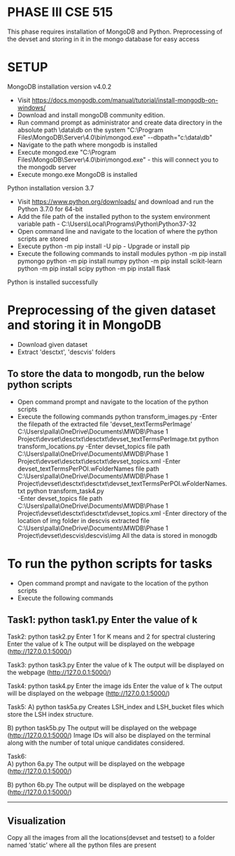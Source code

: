 PHASE III CSE 515
==================

This phase requires installation of MongoDB and Python.
Preprocessing of the devset and storing in it in the mongo database for easy access

SETUP
========

MongoDB installation version v4.0.2

  - Visit https://docs.mongodb.com/manual/tutorial/install-mongodb-on-windows/
  - Download and install mongoDB community edition.
  - Run command prompt as administrator and create data directory in the absolute path \data\db on the system
        "C:\Program Files\MongoDB\Server\4.0\bin\mongod.exe" --dbpath="c:\data\db"
  - Navigate to the path where mongodb is installed
  - Execute mongod.exe "C:\Program Files\MongoDB\Server\4.0\bin\mongod.exe" - this will connect you to the mongodb server
  - Execute mongo.exe
MongoDB is installed


Python installation version 3.7
  
   - Visit https://www.python.org/downloads/ and download and run the Python 3.7.0 for 64-bit
   - Add the file path of the installed python to the system environment variable path - C:\Users\Local\Programs\Python\Python37-32
   - Open command line and navigate to the location of where the python scripts are stored
   - Execute python -m pip install -U pip - Upgrade or install pip
   - Execute the following commands to install modules
                python -m pip install pymongo
                python -m pip install numpy
                python -m pip install scikit-learn
            python -m pip install scipy
            python -m pip install flask


Python is installed successfully



Preprocessing of the given dataset and storing it in MongoDB
===========================================================


- Download given dataset
- Extract 'desctxt', 'descvis' folders




To store the data to mongodb, run the below python scripts
----------------------------------------------------------




- Open command prompt and navigate to the location of the python scripts
-  Execute the following commands
                python transform_images.py -Enter the filepath of the extracted file 'devset_textTermsPerImage' C:\Users\palla\OneDrive\Documents\MWDB\Phase 1 Project\devset\desctxt\desctxt\devset_textTermsPerImage.txt
        python transform_locations.py 
                -Enter devset_topics file path C:\Users\palla\OneDrive\Documents\MWDB\Phase 1 Project\devset\desctxt\desctxt\devset_topics.xml
                -Enter devset_textTermsPerPOI.wFolderNames file path C:\Users\palla\OneDrive\Documents\MWDB\Phase 1 Project\devset\desctxt\desctxt\devset_textTermsPerPOI.wFolderNames.txt
        python transform_task4.py  
                -Enter devset_topics file path C:\Users\palla\OneDrive\Documents\MWDB\Phase 1 Project\devset\desctxt\desctxt\devset_topics.xml
                -Enter directory of the location of img folder in descvis extracted file C:\Users\palla\OneDrive\Documents\MWDB\Phase 1 Project\devset\descvis\descvis\img
All the data is stored in monogdb


To run the python scripts for tasks
=====================================================




- Open command prompt and navigate to the location of the python scripts
- Execute the following commands


Task1:  python task1.py
Enter the value of k 
------------------------------------------------------------------------------------------------
Task2:  python task2.py 
Enter 1 for K means and 2 for spectral clustering
Enter the value of k
The output will be displayed on the webpage (http://127.0.0.1:5000/)

Task3:  python task3.py 
Enter the value of k
The output will be displayed on the webpage (http://127.0.0.1:5000/)

Task4:  python task4.py 
Enter the image ids
Enter the value of k
The output will be displayed on the webpage (http://127.0.0.1:5000/)

Task5:
A) python task5a.py <L> <K>
Creates LSH_index and LSH_bucket files which store the LSH index structure.

B) python task5b.py <query imageID> <T>
The output will be displayed on the webpage (http://127.0.0.1:5000/) 
Image IDs will also be displayed on the terminal along with the number of total unique candidates considered.

Task6:  
A)      python 6a.py
The output will be displayed on the webpage (http://127.0.0.1:5000/)


B)      python 6b.py
The output will be displayed on the webpage (http://127.0.0.1:5000/)


------------------------------------------------------------------------------------------------


Visualization
------------------------------
Copy all the images from all the locations(devset and testset) to a folder named ‘static’ where all the python files are present
